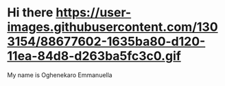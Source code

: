 # Hi there https://user-images.githubusercontent.com/1303154/88677602-1635ba80-d120-11ea-84d8-d263ba5fc3c0.gif
My name is Oghenekaro Emmanuella
